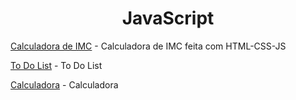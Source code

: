 <h1 align= "center">JavaScript</h1>

[Calculadora de IMC](https://p3dr0dev.github.io/JavaScript/IMC/index.html) - Calculadora de IMC feita com HTML-CSS-JS
 
[To Do List](https://p3dr0dev.github.io/JavaScript/ToDoList/index.html) - To Do List

[Calculadora](https://p3dr0dev.github.io/JavaScript/Calc/index.html) - Calculadora